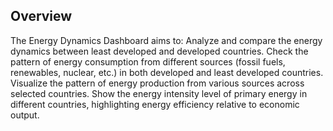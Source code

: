 ## Overview
The Energy Dynamics Dashboard aims to:
Analyze and compare the energy dynamics between least developed and developed countries.
Check the pattern of energy consumption from different sources (fossil fuels, renewables, nuclear, etc.) in both developed and least developed countries.
Visualize the pattern of energy production from various sources across selected countries.
Show the energy intensity level of primary energy in different countries, highlighting energy efficiency relative to economic output.
